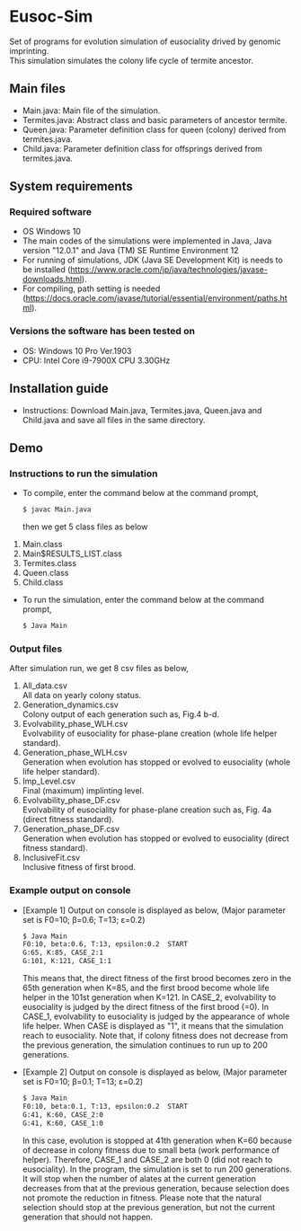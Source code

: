 # Eusoc-Sim
Set of programs for evolution simulation of eusociality drived by genomic imprinting.  
This simulation simulates the colony life cycle of termite ancestor.

## Main files

* Main.java: Main file of the simulation.
* Termites.java: Abstract class and basic parameters of ancestor termite.
* Queen.java: Parameter definition class for queen (colony) derived from termites.java.
* Child.java: Parameter definition class for offsprings derived from termites.java.


## System requirements
### Required software
* OS Windows 10 
* The main codes of the simulations were implemented in Java, Java version "12.0.1" and Java (TM) SE Runtime Environment 12
* For running of simulations, JDK (Java SE Development Kit) is needs to be installed (https://www.oracle.com/jp/java/technologies/javase-downloads.html).
* For compiling, path setting is needed (https://docs.oracle.com/javase/tutorial/essential/environment/paths.html).

### Versions the software has been tested on
* OS: Windows 10 Pro Ver.1903
* CPU: Intel Core i9-7900X CPU 3.30GHz

## Installation guide
* Instructions: Download Main.java, Termites.java, Queen.java and Child.java and save all files in the same directory.

## Demo
### Instructions to run the simulation
* To compile, enter the command below at the command prompt, 
  ```bash
  $ javac Main.java
  ```
  then we get 5 class files as below
 1. Main.class
 2. Main$RESULTS_LIST.class
 3. Termites.class
 4. Queen.class
 5. Child.class

* To run the simulation, enter the command below at the command prompt,
  ```bash
  $ Java Main
  ```
### Output files
 After simulation run, we get 8 csv files as below,
 1. All_data.csv  
 All data on yearly colony status.   
 2. Generation_dynamics.csv  
 Colony output of each generation such as, Fig.4 b-d.  
 3. Evolvability_phase_WLH.csv  
 Evolvability of eusociality for phase-plane creation (whole life helper standard).  
 4. Generation_phase_WLH.csv  
 Generation when evolution has stopped or evolved to eusociality (whole life helper standard).  
 5. Imp_Level.csv  
 Final (maximum) implinting level.  
 6. Evolvability_phase_DF.csv  
 Evolvability of eusociality for phase-plane creation such as, Fig. 4a (direct fitness standard).
 7. Generation_phase_DF.csv  
 Generation when evolution has stopped or evolved to eusociality (direct fitness standard).
 8. InclusiveFit.csv  
 Inclusive fitness of first brood.      
 
  
### Example output on console
* [Example 1] Output on console is displayed as below,
(Major parameter set is F0=10; β=0.6; T=13; ε=0.2)
  ```bash
  $ Java Main
  F0:10, beta:0.6, T:13, epsilon:0.2  START 
  G:65, K:85, CASE_2:1
  G:101, K:121, CASE_1:1
  ```
  This means that, the direct fitness of the first brood becomes zero in the 65th generation when K=85, and the first brood become whole life helper in the 101st generation when K=121.
  In CASE_2, evolvability to eusociality is judged by the direct fitness of the first brood (=0).
  In CASE_1, evolvability to eusociality is judged by the appearance of whole life helper.
  When CASE is displayed as "1", it means that the simulation reach to eusociality.
  Note that, if colony fitness does not decrease from the previous generation, the simulation continues to run up to 200 generations.
  
 * [Example 2] Output on console is displayed as below,
(Major parameter set is F0=10; β=0.1; T=13; ε=0.2)
   ```bash
   $ Java Main
   F0:10, beta:0.1, T:13, epsilon:0.2  START 
   G:41, K:60, CASE_2:0
   G:41, K:60, CASE_1:0
   ```
   In this case, evolution is stopped at 41th generation when K=60 because of decrease in colony fitness due to small beta (work performance of helper).
   Therefore, CASE_1 and CASE_2 are both 0 (did not reach to eusociality).
   In the program, the simulation is set to run 200 generations.
   It will stop when the number of alates at the current generation decreases from that at the previous generation, because selection does not promote the reduction in fitness. 
   Please note that the natural selection should stop at the previous generation, but not the current generation that should not happen.
  
